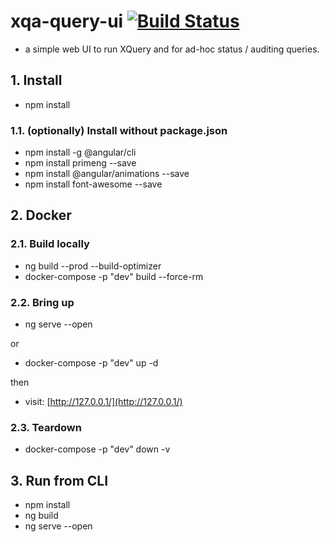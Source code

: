 # xqa-query-ui [![Build Status](https://travis-ci.org/jameshnsears/xqa-query-ui.svg?branch=master)](https://travis-ci.org/jameshnsears/xqa-query-ui)
* a simple web UI to run XQuery and for ad-hoc status / auditing queries.

## 1. Install
* npm install

### 1.1. (optionally) Install without package.json
* npm install -g @angular/cli
* npm install primeng --save
* npm install @angular/animations --save
* npm install font-awesome --save

## 2. Docker
### 2.1. Build locally
* ng build --prod --build-optimizer
* docker-compose -p "dev" build --force-rm

### 2.2. Bring up
* ng serve --open

or

* docker-compose -p "dev" up -d

then

* visit: [http://127.0.0.1/](http://127.0.0.1/)

### 2.3. Teardown
* docker-compose -p "dev" down -v

## 3. Run from CLI
* npm install
* ng build
* ng serve --open
